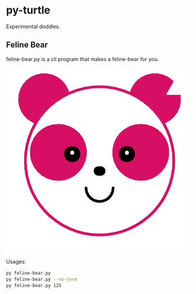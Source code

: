 # py-turtle

Experimental doddles.

## Feline Bear

feline-bear.py is a cli program that makes a feline-bear for you.

![Small feline bear AKA panda](feline-bear-307.png?raw=true "Small Feline Bear")

Usages:

```bash
py feline-bear.py
py feline-bear.py --no-term
py feline-bear.py 125
```
